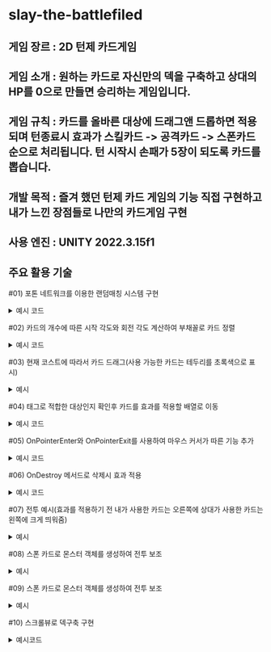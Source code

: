 # slay-the-battlefiled


게임 장르 : 2D 턴제 카드게임
---

게임 소개 : 
원하는 카드로 자신만의 덱을 구축하고 상대의 HP를 0으로 만들면 승리하는 게임입니다.
---

게임 규칙 : 
카드를 올바른 대상에 드래그앤 드롭하면 적용되며 턴종료시 효과가 스킬카드 -> 공격카드 -> 스폰카드 순으로 처리됩니다.
턴 시작시 손패가 5장이 되도록 카드를 뽑습니다.
---

개발 목적 : 즐겨 했던 턴제 카드 게임의 기능 직접 구현하고 내가 느낀 장점들로 나만의 카드게임 구현
---

사용 엔진 : UNITY 2022.3.15f1
---

주요 활용 기술
---
#01) 포톤 네트워크를 이용한 랜덤매칭 시스템 구현
<details>
<summary>예시 코드</summary>
  
```csharp
using Photon.Pun;
using Photon.Realtime;
using ExitGames.Client.Photon; // 커스텀 룸 속성 사용을 위한 네임스페이스
using System.Collections.Generic;
using UnityEngine;
using UnityEngine.SceneManagement;

public class Network : MonoBehaviourPunCallbacks
{
    public static Network Instance;
    public int type = 0; // 내 직업
    public int type2 = 0; // 상대 직업
    public List<string> deck; // 내 덱

    private void Awake()
    {
        Debug.Log("NetworkManager Awake");

        if (Instance == null)
        {
            Instance = this;
            DontDestroyOnLoad(gameObject);
        }
        else
        {
            Destroy(gameObject);
            return;
        }

        SceneManager.sceneLoaded += OnSceneLoaded;
    }

    private void Start()
    {
        Debug.Log("NetworkManager Start");
        ConnectToServer();
    }

    public void ConnectToServer()
    {
        Debug.Log("Connecting to server...");
        PhotonNetwork.ConnectUsingSettings(); // 설정된 Photon 설정으로 서버에 연결
    }

    public override void OnConnectedToMaster()
    {
        Debug.Log("Connected to Master");
        PhotonNetwork.JoinLobby(); // 마스터 서버에 연결되면 로비에 참가
    }

    public override void OnJoinedLobby()
    {
        Debug.Log("Joined Lobby");
        TryJoinOrCreateRoom();
    }

    private void TryJoinOrCreateRoom()
    {
        Debug.Log("Trying to join a random room...");

        // 커스텀 룸 속성을 설정해서 인원이 2명이 아닌 방을 찾도록 지정
        Hashtable expectedCustomRoomProperties = new Hashtable() { { "IsFull", false } };

        PhotonNetwork.JoinRandomRoom(expectedCustomRoomProperties, 2);
    }

    public override void OnJoinRandomFailed(short returnCode, string message)
    {
        Debug.Log("No existing room found. Creating a new room.");

        // 무작위로 방 이름을 생성
        string roomName = GenerateRandomRoomName();

        // 방이 존재하지 않으면 새로 생성, 커스텀 속성 추가
        RoomOptions roomOptions = new RoomOptions()
        {
            IsVisible = true,
            IsOpen = true,
            MaxPlayers = 2,
            CustomRoomProperties = new Hashtable() { { "IsFull", false } }, // 방이 가득 차지 않았음을 나타내는 커스텀 속성
            CustomRoomPropertiesForLobby = new string[] { "IsFull" } // 이 속성을 로비에서 검색할 수 있도록 등록
        };

        PhotonNetwork.CreateRoom(roomName, roomOptions, TypedLobby.Default);
        Debug.Log("Created Room with Name: " + roomName);
    }

    // 무작위로 방 이름을 생성하는 함수
    private string GenerateRandomRoomName()
    {
        return "Room_" + System.Guid.NewGuid().ToString("N"); // 고유한 문자열을 생성
    }

    public override void OnJoinedRoom()
    {
        Debug.Log("Joined Room: " + PhotonNetwork.CurrentRoom.Name);
        SceneManager.LoadScene("GameScene"); // 방에 입장하면 게임 씬으로 이동
    }

    private void OnSceneLoaded(Scene scene, LoadSceneMode mode)
    {
        Debug.Log("Scene loaded: " + scene.name);
        if (scene.name == "GameScene")
        {
            CheckPlayerCountAndSpawn();
        }
    }

    private void CheckPlayerCountAndSpawn()
    {
        Debug.Log("Checking player count...");

        if (PhotonNetwork.CurrentRoom.PlayerCount >= 2)
        {
            if (!PhotonNetwork.IsMasterClient)
            {
                Debug.Log("Not the master client, flipping camera view.");
            }
        }
    }

    public override void OnPlayerEnteredRoom(Player newPlayer)
    {
        Debug.Log("A new player has entered the room: " + newPlayer.NickName);

        if (PhotonNetwork.CurrentRoom.PlayerCount >= 2)
        {
            // 커스텀 속성 업데이트: 방이 가득 찼음을 표시
            PhotonNetwork.CurrentRoom.SetCustomProperties(new Hashtable() { { "IsFull", true } });
        }

        CheckPlayerCountAndSpawn();
    }

    public override void OnPlayerLeftRoom(Player otherPlayer)
    {
        Debug.Log("A player has left the room: " + otherPlayer.NickName);

        // 플레이어가 방을 나가면 다시 방을 "가득 차지 않음"으로 표시
        PhotonNetwork.CurrentRoom.SetCustomProperties(new Hashtable() { { "IsFull", false } });
    }

    private void OnDestroy()
    {
        Debug.Log("NetworkManager OnDestroy");
        SceneManager.sceneLoaded -= OnSceneLoaded;
    }
}

```

</details>

#02) 카드의 개수에 따른 시작 각도와 회전 각도 계산하여 부채꼴로 카드 정렬
<details>
<summary>예시 코드</summary>
  
```csharp

    public void ArrangeCardsInFanShape(GameObject[] cards)
    {
        int cardCount = cards.Length;
        float startAngle = -(angleRange * cardCount) / 2f;
        float angleStep = (angleRange * cardCount) / (cardCount - 1);
        if (cards.Length == 1) // 패가 한장일때
        {
            cards[0].transform.localRotation = Quaternion.Euler(0, 0, -90);
            handpos.transform.position = new Vector3(5f, handpos.transform.position.y, handpos.transform.position.z);
        }
        else if (cards.Length > 1)
        {
            for (int i = 0; i < cardCount; i++)
            {
                float angle = startAngle + angleStep * i;
                Vector3 direction = Quaternion.Euler(0, 0, angle) * Vector3.right;
                Vector3 cardPosition = handposTr.position + direction * radius;

                // 카드를 hostPos 기준으로 위치를 설정합니다.
                cards[i].transform.localPosition = direction * (radius * cardCount);

                // 카드 회전 조정
                cards[i].transform.localRotation = Quaternion.Euler(0, 0, angle - 90);
            }

            if (cards.Length == 2) // 패가 2장일때
                handpos.transform.position = new Vector3(handpos.transform.position.x, -6.6f, handpos.transform.position.z);
            if (cards.Length == 3) // 패가 3장일때
                handpos.transform.position = new Vector3(handpos.transform.position.x, -7.9f, handpos.transform.position.z);
            if (cards.Length == 4) // 패가 4장일때
                handpos.transform.position = new Vector3(handpos.transform.position.x, -9.2f, handpos.transform.position.z);
            if (cards.Length == 5) // 패가 5장일때
                handpos.transform.position = new Vector3(handpos.transform.position.x, -10.5f, handpos.transform.position.z);
        }
    }

```

</details>

#03) 현재 코스트에 따라서 카드 드래그(사용 가능한 카드는 테두리를 초록색으로 표시)
<details>
<summary>예시</summary>
  
![TEST_1 2024-10-22 16-12-17](https://github.com/user-attachments/assets/00178606-f064-4e67-97fc-2d66a355ba97)
</details>

#04) 태그로 적합한 대상인지 확인후 카드를 효과를 적용할 배열로 이동
<details>
<summary>예시 코드</summary>
  
```csharp

    public void OnEndDrag(PointerEventData eventData)
    {
        if (mgr.GetComponent<CardMgr>().mycurturn == turnstate.battle)
        {
            return;
        }

        dropTarget = eventData.pointerCurrentRaycast.gameObject;

        if (gameObject.CompareTag("attack"))
        {
            if (dropTarget != null && dropTarget.tag.Contains("opp"))
            {
                me.GetComponent<PlayerState>().cost -= 1; // 코스트 감소
                transform.Translate(1000f, 0f, 0f); // 화면밖으로 이동
                activeck = false; // 올바른 타켓에 드롭했는지 알기 위한 변수
                mgr.GetComponent<CardMgr>().RemoveCard(gameObject); // 손패에서 삭제
                battlemgr battleManager = FindObjectOfType<battlemgr>();
                if (dropTarget.GetComponent<PlayerState>() != null) // 대상이 플레이어 였을 경우
                {
                    // PlayerState 스크립트를 가지고 있을 때
                    gameObject.GetComponent<Target>().drop = dropTarget.name;
                }
                else if (dropTarget.GetComponent<monstate>() != null)// 대상이 몬스터 였을 경우
                {
                    // monstate 스크립트를 가지고 있을 때
                    gameObject.GetComponent<Target>().drop = dropTarget.tag;
                }      
                battleManager.AddToAttack(this.gameObject); // 효과 적용 리스트에 추가
            }
        }
}
```

</details>

#05) OnPointerEnter와 OnPointerExit를 사용하여 마우스 커서가 따른 기능 추가
<details>
<summary>예시 코드</summary>
  
```csharp

     // 마우스 커서를 올렸을 때 실행되는 함수
    public void OnPointerEnter(PointerEventData eventData)
    {
        // 이미지 크기를 확대
        rectTransform.localScale = originalScale * scaleFactor;

        // 원래의 계층 순서를 저장하고, 캔버스에서 가장 앞으로 이동
        originalSiblingIndex = rectTransform.GetSiblingIndex();
        rectTransform.SetAsLastSibling();
    }

    // 마우스 커서가 이미지에서 벗어났을 때 실행되는 함수
    public void OnPointerExit(PointerEventData eventData)
    {
        // 이미지 크기를 원래대로 되돌림
        rectTransform.localScale = originalScale;

        // 원래의 계층 순서로 되돌림
        rectTransform.SetSiblingIndex(originalSiblingIndex);
    }
```
![TEST_1 2024-10-22 16-28-31](https://github.com/user-attachments/assets/f65e2abf-a3ea-4d98-b5b1-c27af22ba027)
</details>

#06) OnDestroy 메서드로 삭제시 효과 적용
<details>
<summary>예시 코드</summary>
  
```csharp

  void OnDestroy()
 {
     if (gameObject.GetComponent<Target>().drop == "opp_drop" || gameObject.GetComponent<Target>().drop == "me_drop") // 대상이 플레이어 일 경우
     {
         drop = GameObject.Find(gameObject.GetComponent<Target>().drop);
     }
     else // 대상이 몬스터일 경우
     {
         string targetTag = gameObject.GetComponent<Target>().drop; // drop 필드에 있는 값이 태그라고 가정
         drop = GameObject.FindWithTag(Swap(targetTag)); // 해당 태그를 가진 오브젝트를 찾음
     }

     // drop에 찾은 오브젝트가 있으면 ActivateEffect 호출
     if (drop != null)
     {
         ActivateEffect(drop);
     }
     else
     {
         Debug.LogError("Drop object not found!");
         battle.GetComponent<battlemgr>().applycker = false;
     }
 }


 public void ActivateEffect(GameObject target)
 {
     if (target.GetComponent<Target>().opcker == true) //내가 사용한 경우
     {
         a = me.GetComponent<PlayerState>().atk + 5;
     }
     else //상대가 사용한 경우
     {
         a = opp.GetComponent<PlayerState>().atk + 5;
     }

     // PlayerState 컴포넌트가 있는지 확인
     PlayerState playerState = target.GetComponent<PlayerState>();
     if (playerState != null)
     {
         // PlayerState가 있을 경우 실행
         if (playerState.shield > 0)
         {
             playerState.shield -= a;
         }
         else
         {
             playerState.hp -= a;
         }
     }
     else
     {
         // PlayerState가 없으면 monstate를 확인
         monstate monsterState = target.GetComponent<monstate>();
         if (monsterState != null)
         {
             // monstate가 있을 경우 실행
             if (monsterState.shield > 0)
             {
                 monsterState.shield -= a;
             }
             else
             {
                 monsterState.hp -= a;
             }
         }
         else
         {
             Debug.LogError("Target does not have PlayerState or monstate.");
         }
     }

     // Canvas 찾기
     GameObject canvasObject = GameObject.Find("Canvas");

     // 이펙트 로드
     GameObject CardEffectVFX = Resources.Load<GameObject>("vfx/vfx_1");

     // 타겟의 위치에 VFX 생성
     Vector3 spawnPosition = target.transform.position;
     GameObject effectInstance = Instantiate(CardEffectVFX, spawnPosition, Quaternion.identity, canvasObject.transform);
 }
```

</details>

#07) 전투 예시(효과를 적용하기 전 내가 사용한 카드는 오른쪽에 상대가 사용한 카드는 왼쪽에 크게 띄워줌)
<details>
<summary>예시</summary>
  
![TEST_1 2024-10-22 16-46-08](https://github.com/user-attachments/assets/42739d23-c1d8-495a-b950-b1eaa0d97814)

</details>

#08) 스폰 카드로 몬스터 객체를 생성하여 전투 보조
<details>
<summary>예시</summary>
  
![TEST_1 2024-10-22 17-34-43](https://github.com/user-attachments/assets/5f7eb1c7-f9f6-4635-acf4-b94a7e9d6792)

3개의 몬스터 존이 존재, 몬스터 카드 드래그시 몬스터존 활성화, 소환된 몬스터가 파괴될때까지 그 몬스터존 비활성화, 엔드페이즈에 소환된 몬스터들의 효과 적용 

![TEST_1 2024-10-22 17-51-38](https://github.com/user-attachments/assets/bd958188-8d79-4e41-9857-0a64dd7e4c3c)

몬스터는 채력과 방어력을 가지고 있으며 마우스 커서를 올릴시 효과창 활성화
</details>

#09) 스폰 카드로 몬스터 객체를 생성하여 전투 보조
<details>
<summary>예시</summary>
  
![TEST_1 2024-10-22 17-34-43](https://github.com/user-attachments/assets/5f7eb1c7-f9f6-4635-acf4-b94a7e9d6792)

3개의 몬스터 존이 존재, 몬스터 카드 드래그시 몬스터존 활성화, 소환된 몬스터가 파괴될때까지 그 몬스터존 비활성화, 엔드페이즈에 소환된 몬스터들의 효과 적용 

![TEST_1 2024-10-22 17-51-38](https://github.com/user-attachments/assets/bd958188-8d79-4e41-9857-0a64dd7e4c3c)

몬스터는 채력과 방어력을 가지고 있으며 마우스 커서를 올릴시 효과창 활성화
</details>

#10) 스크롤뷰로 덱구축 구현
<details>
<summary>예시코드</summary>
  
```csharp
    public void OnClick()
    {
        ScrollRect parentScrollView = GetComponentInParent<ScrollRect>();

        if (parentScrollView.name == "bag")
        {
            if (mgr.GetComponent<scrollbtn>().maincker == 0)
            {
                // 현재 Scroll View의 콘텐츠가 30개 이상인지 확인
                if (targetScrollView.content.childCount >= 30)
                {
                    mgr.GetComponent<textmanger>().ShowTextWithDelay(1);
                    return;
                }

                int count = 0;
                foreach (Transform child in targetScrollView.content)
                {
                    if (child.name == prefab.name)
                    {
                        count++;
                    }
                }

                if (count >= 3)
                {
                    mgr.GetComponent<textmanger>().ShowTextWithDelay(2);
                  
                    return;
                }

                // 새로운 프리팹을 특정 Scroll View의 Content에 추가합니다.
                GameObject newItem = Instantiate(prefab, targetScrollView.content);
                newItem.transform.localScale = Vector3.one;
                newItem.name = prefab.name;
            }
            else if(mgr.GetComponent<scrollbtn>().maincker == 1)
            {
                // 현재 Scroll View의 콘텐츠가 30개 이상인지 확인
                if (targetScrollView2.content.childCount >= 30)
                {
                    mgr.GetComponent<textmanger>().ShowTextWithDelay(1);
                    return;
                }

                int count = 0;
                foreach (Transform child in targetScrollView2.content)
                {
                    if (child.name == prefab.name)
                    {
                        count++;
                    }
                }

                if (count >= 3)
                {
                    mgr.GetComponent<textmanger>().ShowTextWithDelay(2);
                    return;
                }

                // 새로운 프리팹을 특정 Scroll View의 Content에 추가합니다.
                GameObject newItem = Instantiate(prefab, targetScrollView2.content);
                newItem.transform.localScale = Vector3.one;
                newItem.name = prefab.name;
            }
        }
        else if (parentScrollView.name == "deck" || parentScrollView.name == "deck2")
        {
            Destroy(gameObject);
        }
    }
```

![TEST_1 2024-10-22 18-06-18 (1)](https://github.com/user-attachments/assets/3bbfaaa8-48b5-465d-8a51-da2bd6b04912)

</details>

